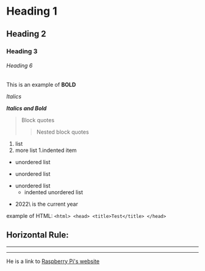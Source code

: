 # Heading 1

## Heading 2

### Heading 3

###### Heading 6

This is an example of **BOLD**

*Italics*

***Italics and Bold***

>Block quotes
>
>>Nested block quotes

1. list
2. more list
  1.indented item
  
- unordered list
* unordered list
+ unordered list
  - indented unordered list
- 2022\ is the current year

example of HTML:
  `<html>
    <head>
      <title>Test</title>
    </head>`

Horizontal Rule:
---
***
___

He is a link to [Raspberry Pi's website](https://www.raspberrypi.org/)
